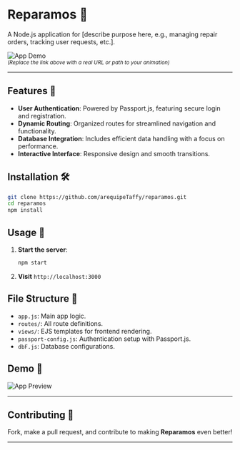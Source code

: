 
# Reparamos 🚀

A Node.js application for [describe purpose here, e.g., managing repair orders, tracking user requests, etc.].

![App Demo](link-to-animation-or-gif)  
<small>*(Replace the link above with a real URL or path to your animation)*</small>

---

## Features 🌟

- **User Authentication**: Powered by Passport.js, featuring secure login and registration.
- **Dynamic Routing**: Organized routes for streamlined navigation and functionality.
- **Database Integration**: Includes efficient data handling with a focus on performance.
- **Interactive Interface**: Responsive design and smooth transitions.

## Installation 🛠️

```bash
git clone https://github.com/arequipeTaffy/reparamos.git
cd reparamos
npm install
```

## Usage 🚀

1. **Start the server**:
   ```bash
   npm start
   ```
2. **Visit** `http://localhost:3000`

## File Structure 📂

- `app.js`: Main app logic.
- `routes/`: All route definitions.
- `views/`: EJS templates for frontend rendering.
- `passport-config.js`: Authentication setup with Passport.js.
- `dbF.js`: Database configurations.

## Demo 👀

![App Preview](link-to-another-animation-or-screenshot)

---

## Contributing 🤝

Fork, make a pull request, and contribute to making **Reparamos** even better!

---
